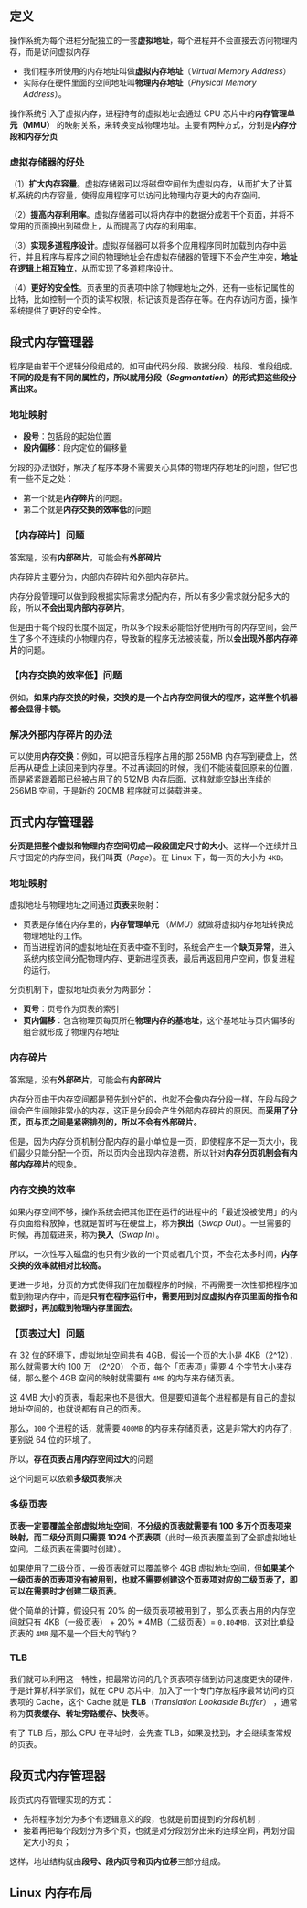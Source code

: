 ## 定义
操作系统为每个进程分配独立的一套**虚拟地址**，每个进程并不会直接去访问物理内存，而是访问虚拟内存
- 我们程序所使用的内存地址叫做**虚拟内存地址**（_Virtual Memory Address_）
- 实际存在硬件里面的空间地址叫**物理内存地址**（_Physical Memory Address_）。

操作系统引入了虚拟内存，进程持有的虚拟地址会通过 CPU 芯片中的**内存管理单元（MMU）** 的映射关系，来转换变成物理地址。主要有两种方式，分别是**内存分段和内存分页**

### 虚拟存储器的好处
（1）**扩大内存容量**。虚拟存储器可以将磁盘空间作为虚拟内存，从而扩大了计算机系统的内存容量，使得应用程序可以访问比物理内存更大的内存空间。

（2）**提高内存利用率**。虚拟存储器可以将内存中的数据分成若干个页面，并将不常用的页面换出到磁盘上，从而提高了内存的利用率。

（3）**实现多道程序设计**。虚拟存储器可以将多个应用程序同时加载到内存中运行，并且程序与程序之间的物理地址会在虚拟存储器的管理下不会产生冲突，**地址在逻辑上相互独立**，从而实现了多道程序设计。

（4）**更好的安全性**。页表里的页表项中除了物理地址之外，还有一些标记属性的比特，比如控制一个页的读写权限，标记该页是否存在等。在内存访问方面，操作系统提供了更好的安全性。
## 段式内存管理器
程序是由若干个逻辑分段组成的，如可由代码分段、数据分段、栈段、堆段组成。**不同的段是有不同的属性的，所以就用分段（_Segmentation_）的形式把这些段分离出来。**

### 地址映射
- **段号**：包括段的起始位置
- **段内偏移**：段内定位的偏移量

分段的办法很好，解决了程序本身不需要关心具体的物理内存地址的问题，但它也有一些不足之处：

- 第一个就是**内存碎片**的问题。
- 第二个就是**内存交换的效率低**的问题
### 【内存碎片】问题

答案是，没有**内部碎片**，可能会有**外部碎片**

内存碎片主要分为，内部内存碎片和外部内存碎片。

内存分段管理可以做到段根据实际需求分配内存，所以有多少需求就分配多大的段，所以**不会出现内部内存碎片**。

但是由于每个段的长度不固定，所以多个段未必能恰好使用所有的内存空间，会产生了多个不连续的小物理内存，导致新的程序无法被装载，所以**会出现外部内存碎片**的问题。

### 【内存交换的效率低】问题

例如，**如果内存交换的时候，交换的是一个占内存空间很大的程序，这样整个机器都会显得卡顿。**
### 解决外部**内存碎片**的办法

可以使用**内存交换**：例如，可以把音乐程序占用的那 256MB 内存写到硬盘上，然后再从硬盘上读回来到内存里。不过再读回的时候，我们不能装载回原来的位置，而是紧紧跟着那已经被占用了的 512MB 内存后面。这样就能空缺出连续的 256MB 空间，于是新的 200MB 程序就可以装载进来。

## 页式内存管理器
**分页是把整个虚拟和物理内存空间切成一段段固定尺寸的大小**。这样一个连续并且尺寸固定的内存空间，我们叫**页**（_Page_）。在 Linux 下，每一页的大小为 `4KB`。
### 地址映射
虚拟地址与物理地址之间通过**页表**来映射：
- 页表是存储在内存里的，**内存管理单元** （_MMU_）就做将虚拟内存地址转换成物理地址的工作。
- 而当进程访问的虚拟地址在页表中查不到时，系统会产生一个**缺页异常**，进入系统内核空间分配物理内存、更新进程页表，最后再返回用户空间，恢复进程的运行。

分页机制下，虚拟地址页表分为两部分：
- **页号**：页号作为页表的索引
- **页内偏移**：包含物理页每页所在**物理内存的基地址**，这个基地址与页内偏移的组合就形成了物理内存地址

### 内存碎片

答案是，没有**外部碎片**，可能会有**内部碎片**

内存分页由于内存空间都是预先划分好的，也就不会像内存分段一样，在段与段之间会产生间隙非常小的内存，这正是分段会产生外部内存碎片的原因。而**采用了分页，页与页之间是紧密排列的，所以不会有外部碎片。**

但是，因为内存分页机制分配内存的最小单位是一页，即使程序不足一页大小，我们最少只能分配一个页，所以页内会出现内存浪费，所以针对**内存分页机制会有内部内存碎片**的现象。

### 内存交换的效率

如果内存空间不够，操作系统会把其他正在运行的进程中的「最近没被使用」的内存页面给释放掉，也就是暂时写在硬盘上，称为**换出**（_Swap Out_）。一旦需要的时候，再加载进来，称为**换入**（_Swap In_）。

所以，一次性写入磁盘的也只有少数的一个页或者几个页，不会花太多时间，**内存交换的效率就相对比较高。**

更进一步地，分页的方式使得我们在加载程序的时候，不再需要一次性都把程序加载到物理内存中，而是**只有在程序运行中，需要用到对应虚拟内存页里面的指令和数据时，再加载到物理内存里面去。**

### 【页表过大】问题
在 32 位的环境下，虚拟地址空间共有 4GB，假设一个页的大小是 4KB（2^12），那么就需要大约 100 万 （2^20） 个页，每个「页表项」需要 4 个字节大小来存储，那么整个 4GB 空间的映射就需要有 `4MB` 的内存来存储页表。

这 4MB 大小的页表，看起来也不是很大。但是要知道每个进程都是有自己的虚拟地址空间的，也就说都有自己的页表。

那么，`100` 个进程的话，就需要 `400MB` 的内存来存储页表，这是非常大的内存了，更别说 64 位的环境了。

所以，**存在页表占用内存空间过大**的问题

这个问题可以依赖**多级页表**解决

### 多级页表
**页表一定要覆盖全部虚拟地址空间，不分级的页表就需要有 100 多万个页表项来映射，而二级分页则只需要 1024 个页表项**（此时一级页表覆盖到了全部虚拟地址空间，二级页表在需要时创建）。

如果使用了二级分页，一级页表就可以覆盖整个 4GB 虚拟地址空间，但**如果某个一级页表的页表项没有被用到，也就不需要创建这个页表项对应的二级页表了，即可以在需要时才创建二级页表**。

做个简单的计算，假设只有 20% 的一级页表项被用到了，那么页表占用的内存空间就只有 4KB（一级页表） + 20% * 4MB（二级页表）= `0.804MB`，这对比单级页表的 `4MB` 是不是一个巨大的节约？

### TLB
我们就可以利用这一特性，把最常访问的几个页表项存储到访问速度更快的硬件，于是计算机科学家们，就在 CPU 芯片中，加入了一个专门存放程序最常访问的页表项的 Cache，这个 Cache 就是 **TLB**（_Translation Lookaside Buffer_） ，通常称为**页表缓存、转址旁路缓存、快表**等。

有了 TLB 后，那么 CPU 在寻址时，会先查 TLB，如果没找到，才会继续查常规的页表。
## 段页式内存管理器
段页式内存管理实现的方式：

- 先将程序划分为多个有逻辑意义的段，也就是前面提到的分段机制；
- 接着再把每个段划分为多个页，也就是对分段划分出来的连续空间，再划分固定大小的页；

这样，地址结构就由**段号、段内页号和页内位移**三部分组成。
## Linux 内存布局
